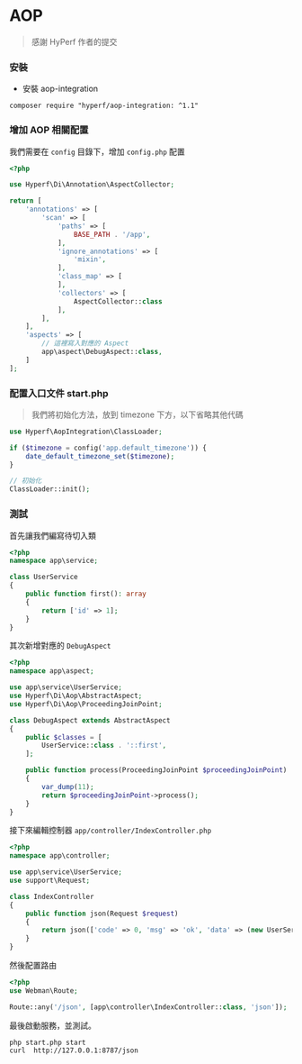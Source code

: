 # AOP

> 感謝 HyPerf 作者的提交

### 安裝

- 安裝 aop-integration

```shell
composer require "hyperf/aop-integration: ^1.1"
```

### 增加 AOP 相關配置

我們需要在 `config` 目錄下，增加 `config.php` 配置

```php
<?php

use Hyperf\Di\Annotation\AspectCollector;

return [
    'annotations' => [
        'scan' => [
            'paths' => [
                BASE_PATH . '/app',
            ],
            'ignore_annotations' => [
                'mixin',
            ],
            'class_map' => [
            ],
            'collectors' => [
                AspectCollector::class
            ],
        ],
    ],
    'aspects' => [
        // 這裡寫入對應的 Aspect
        app\aspect\DebugAspect::class,
    ]
];

```

### 配置入口文件 start.php

> 我們將初始化方法，放到 timezone 下方，以下省略其他代碼

```php
use Hyperf\AopIntegration\ClassLoader;

if ($timezone = config('app.default_timezone')) {
    date_default_timezone_set($timezone);
}

// 初始化
ClassLoader::init();
```

### 測試

首先讓我們編寫待切入類

```php
<?php
namespace app\service;

class UserService
{
    public function first(): array
    {
        return ['id' => 1];
    }
}
```

其次新增對應的 `DebugAspect`

```php
<?php
namespace app\aspect;

use app\service\UserService;
use Hyperf\Di\Aop\AbstractAspect;
use Hyperf\Di\Aop\ProceedingJoinPoint;

class DebugAspect extends AbstractAspect
{
    public $classes = [
        UserService::class . '::first',
    ];

    public function process(ProceedingJoinPoint $proceedingJoinPoint)
    {
        var_dump(11);
        return $proceedingJoinPoint->process();
    }
}
```

接下來編輯控制器 `app/controller/IndexController.php`

```php
<?php
namespace app\controller;

use app\service\UserService;
use support\Request;

class IndexController
{
    public function json(Request $request)
    {
        return json(['code' => 0, 'msg' => 'ok', 'data' => (new UserService())->first()]);
    }
}
```

然後配置路由

```php
<?php
use Webman\Route;

Route::any('/json', [app\controller\IndexController::class, 'json']);
```

最後啟動服務，並測試。

```shell
php start.php start
curl  http://127.0.0.1:8787/json
```